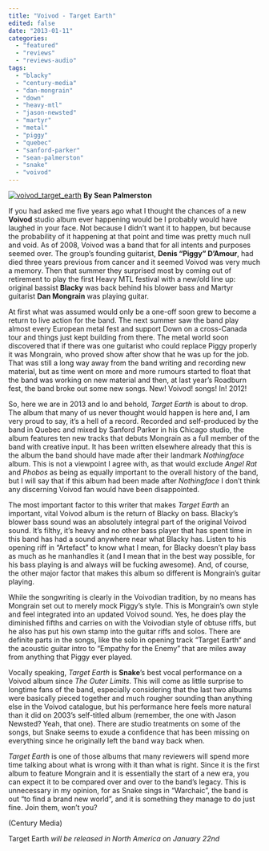 ```yaml
---
title: "Voivod - Target Earth"
edited: false
date: "2013-01-11"
categories:
  - "featured"
  - "reviews"
  - "reviews-audio"
tags:
  - "blacky"
  - "century-media"
  - "dan-mongrain"
  - "down"
  - "heavy-mtl"
  - "jason-newsted"
  - "martyr"
  - "metal"
  - "piggy"
  - "quebec"
  - "sanford-parker"
  - "sean-palmerston"
  - "snake"
  - "voivod"
---
```


[![voivod_target_earth](http://www.hellbound.ca/wp-content/uploads/2013/01/voivod_target_earth-590x590.jpg)](http://www.hellbound.ca/wp-content/uploads/2013/01/voivod_target_earth.jpg) **By Sean Palmerston**

If you had asked me five years ago what I thought the chances of a new **Voivod** studio album ever happening would be I probably would have laughed in your face. Not because I didn’t want it to happen, but because the probability of it happening at that point and time was pretty much null and void. As of 2008, Voivod was a band that for all intents and purposes seemed over. The group’s founding guitarist, **Denis “Piggy” D’Amour**, had died three years previous from cancer and it seemed Voivod was very much a memory. Then that summer they surprised most by coming out of retirement to play the first Heavy MTL festival with a new/old line up: original bassist **Blacky** was back behind his blower bass and Martyr guitarist **Dan Mongrain** was playing guitar.

At first what was assumed would only be a one-off soon grew to become a return to live action for the band. The next summer saw the band play almost every European metal fest and support Down on a cross-Canada tour and things just kept building from there. The metal world soon discovered that if there was one guitarist who could replace Piggy properly it was Mongrain, who proved show after show that he was up for the job. That was still a long way away from the band writing and recording new material, but as time went on more and more rumours started to float that the band was working on new material and then, at last year’s Roadburn fest, the band broke out some new songs. New! Voivod! songs! In! 2012!

So, here we are in 2013 and lo and behold, _Target Earth_ is about to drop. The album that many of us never thought would happen is here and, I am very proud to say, it’s a hell of a record. Recorded and self-produced by the band in Quebec and mixed by Sanford Parker in his Chicago studio, the album features ten new tracks that debuts Mongrain as a full member of the band with creative input. It has been written elsewhere already that this is the album the band should have made after their landmark _Nothingface_ album. This is not a viewpoint I agree with, as that would exclude _Angel Rat_ and _Phobos_ as being as equally important to the overall history of the band, but I will say that if this album had been made after _Nothingface_ I don’t think any discerning Voivod fan would have been disappointed.

The most important factor to this writer that makes _Target Earth_ an important, vital Voivod album is the return of Blacky on bass. Blacky’s blower bass sound was an absolutely integral part of the original Voivod sound. It’s filthy, it’s heavy and no other bass player that has spent time in this band has had a sound anywhere near what Blacky has. Listen to his opening riff in “Artefact” to know what I mean, for Blacky doesn’t play bass as much as he manhandles it (and I mean that in the best way possible, for his bass playing is and always will be fucking awesome). And, of course, the other major factor that makes this album so different is Mongrain’s guitar playing.

While the songwriting is clearly in the Voivodian tradition, by no means has Mongrain set out to merely mock Piggy’s style. This is Mongrain’s own style and feel integrated into an updated Voivod sound. Yes, he does play the diminished fifths and carries on with the Voivodian style of obtuse riffs, but he also has put his own stamp into the guitar riffs and solos. There are definite parts in the songs, like the solo in opening track “Target Earth“ and the acoustic guitar intro to “Empathy for the Enemy” that are miles away from anything that Piggy ever played.

Vocally speaking, _Target Earth_ is **Snake**’s best vocal performance on a Voivod album since _The Outer Limits_. This will come as little surprise to longtime fans of the band, especially considering that the last two albums were basically pieced together and much rougher sounding than anything else in the Voivod catalogue, but his performance here feels more natural than it did on 2003’s self-titled album (remember, the one with Jason Newsted? Yeah, that one). There are studio treatments on some of the songs, but Snake seems to exude a confidence that has been missing on everything since he originally left the band way back when.

_Target Earth_ is one of those albums that many reviewers will spend more time talking about what is wrong with it than what is right. Since it is the first album to feature Mongrain and it is essentially the start of a new era, you can expect it to be compared over and over to the band’s legacy. This is unnecessary in my opinion, for as Snake sings in “Warchaic”, the band is out “to find a brand new world”, and it is something they manage to do just fine. Join them, won’t you?

(Century Media)

Target Earth _will be released in North America on January 22nd_
